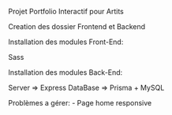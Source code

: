 Projet Portfolio Interactif pour Artits

  Creation des dossier Frontend et Backend

  Installation des modules Front-End:

  Sass

  Installation des modules Back-End:

  Server => Express
  DataBase => Prisma + MySQL

  Problèmes a gérer:
    - Page home responsive